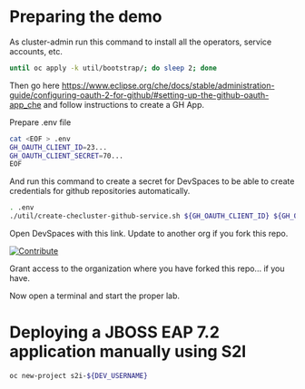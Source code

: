 

# Preparing the demo

As cluster-admin run this command to install all the operators, service accounts, etc.

```sh
until oc apply -k util/bootstrap/; do sleep 2; done
```

Then go here https://www.eclipse.org/che/docs/stable/administration-guide/configuring-oauth-2-for-github/#setting-up-the-github-oauth-app_che and follow instructions to create a GH App.

Prepare .env file

```sh
cat <EOF > .env
GH_OAUTH_CLIENT_ID=23...
GH_OAUTH_CLIENT_SECRET=70...
EOF
```

And run this command to create a secret for DevSpaces to be able to create credentials for github repositories automatically.

```sh
. .env
./util/create-checluster-github-service.sh ${GH_OAUTH_CLIENT_ID} ${GH_OAUTH_CLIENT_SECRET}
```

Open DevSpaces with this link. Update to another org if you fork this repo.

[![Contribute](https://www.eclipse.org/che/contribute.svg)](https://devspaces.apps.cluster-7mggs.7mggs.sandbox952.opentlc.com/#https://github.com/atarazana/kitchensink.git)

Grant access to the organization where you have forked this repo... if you have.

Now open a terminal and start the proper lab.

# Deploying a JBOSS EAP 7.2 application manually using S2I

```sh
oc new-project s2i-${DEV_USERNAME}
```






